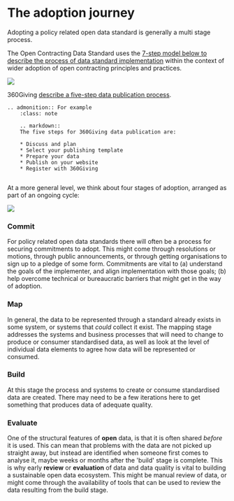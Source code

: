 # The adoption journey

Adopting a policy related open data standard is generally a multi stage process. 

The Open Contracting Data Standard uses the [7-step model below to describe the process of data standard implementation](https://www.open-contracting.org/implement/#/) within the context of wider adoption of open contracting principles and practices.

![](/_static/images/OCDS-implement.png)

360Giving [describe a five-step data publication process](http://www.threesixtygiving.org/support/publish-data/).

```eval_rst
.. admonition:: For example
    :class: note

    .. markdown:: 
    The five steps for 360Giving data publication are:

    * Discuss and plan
    * Select your publishing template
    * Prepare your data
    * Publish on your website
    * Register with 360Giving
    
```

At a more general level, we think about four stages of adoption, arranged as part of an ongoing cycle:

![](/_static/images/adoption-stages.png)

### Commit

For policy related open data standards there will often be a process for securing commitments to adopt. This might come through resolutions or motions, through public announcements, or through getting organisations to sign up to a pledge of some form. Commitments are vital to (a) understand the goals of the implementer, and align implementation with those goals; (b) help overcome technical or bureaucratic barriers that might get in the way of adoption. 

### Map

In general, the data to be represented through a standard already exists in some system, or systems that *could* collect it exist. The mapping stage addresses the systems and business processes that will need to change to produce or consumer standardised data, as well as look at the level of individual data elements to agree how data will be represented or consumed. 

### Build

At this stage the process and systems to create or consume standardised data are created. There may need to be a few iterations here to get something that produces data of adequate quality.

### Evaluate

One of the structural features of **open** data, is that it is often shared *before* it is used. This can mean that problems with the data are not picked up straight away, but instead are identified when someone first comes to analyse it, maybe weeks or months after the 'build' stage is complete. This is why early **review** or **evaluation** of data and data quality is vital to building a sustainable open data ecosystem. This might be manual review of data, or might come through the availability of tools that can be used to review the data resulting from the build stage.